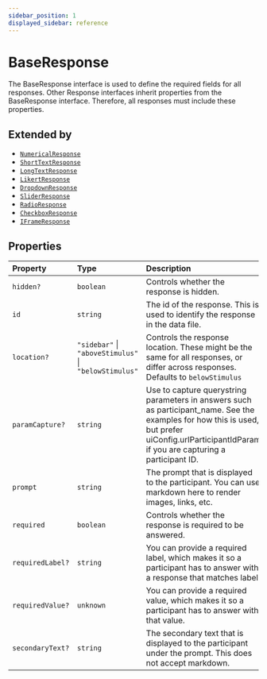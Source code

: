 ```yaml
---
sidebar_position: 1
displayed_sidebar: reference
---
```


# BaseResponse

The BaseResponse interface is used to define the required fields for all responses.
Other Response interfaces inherit properties from the BaseResponse interface.
Therefore, all responses must include these properties.

## Extended by

- [`NumericalResponse`](NumericalResponse.md)
- [`ShortTextResponse`](ShortTextResponse.md)
- [`LongTextResponse`](LongTextResponse.md)
- [`LikertResponse`](LikertResponse.md)
- [`DropdownResponse`](DropdownResponse.md)
- [`SliderResponse`](SliderResponse.md)
- [`RadioResponse`](RadioResponse.md)
- [`CheckboxResponse`](CheckboxResponse.md)
- [`IFrameResponse`](IFrameResponse.md)

## Properties

| Property | Type | Description |
| :------ | :------ | :------ |
| `hidden?` | `boolean` | Controls whether the response is hidden. |
| `id` | `string` | The id of the response. This is used to identify the response in the data file. |
| `location?` | `"sidebar"` \| `"aboveStimulus"` \| `"belowStimulus"` | Controls the response location. These might be the same for all responses, or differ across responses. Defaults to `belowStimulus` |
| `paramCapture?` | `string` | Use to capture querystring parameters in answers such as participant_name. See the examples for how this is used, but prefer uiConfig.urlParticipantIdParam if you are capturing a participant ID. |
| `prompt` | `string` | The prompt that is displayed to the participant. You can use markdown here to render images, links, etc. |
| `required` | `boolean` | Controls whether the response is required to be answered. |
| `requiredLabel?` | `string` | You can provide a required label, which makes it so a participant has to answer with a response that matches label. |
| `requiredValue?` | `unknown` | You can provide a required value, which makes it so a participant has to answer with that value. |
| `secondaryText?` | `string` | The secondary text that is displayed to the participant under the prompt. This does not accept markdown. |
